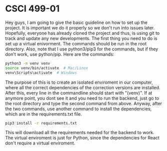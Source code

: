 # CSCI 499-01  

Hey guys, I am going to give the basic guideline on how to set up the project. It is important we do it properly so we don't run into issues later. Hopefully, everyone has already cloned the project and thus, is using git to track and update any new developments. The first thing you need to do is set up a virtual enivorment. The commands should be run in the root directory. Also, note that I use python3/pip3 for the commands, but if they don't work, use python/pip. Here are the commands:
``` bash
python3 -m venv venv
source venv/bin/activate  # Mac/Linux
venv\Scripts\activate  # Windows
```
The purpose of this is to create an isolated enviroment in our computer, where all the correct dependencies of the correction versions are installed. After this, every line in the commandline should start with "(venv)". If at anymore point, you dont see it and you need to run the backend, just go to the root directory and type the second command from above. Anyway, after the two commands, use another command to install the dependencies, which are in the requirements.txt file. 
``` bash
pip3 install -r requirements.txt
```
This will download all the requirements needed for the backend to work. The virtual enviroment is just for Python, since the dependencies for React don't require a virtual enviroment. 


